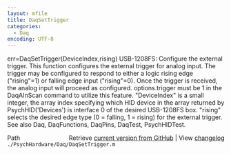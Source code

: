 ```yaml
---
layout: mfile
title: DaqSetTrigger
categories:
  - Daq
encoding: UTF-8
---
```


err=DaqSetTrigger(DeviceIndex,rising)
USB-1208FS: Configure the external trigger. This function configures the
external trigger for analog input. The trigger may be configured to
respond to either a logic rising edge ("rising"=1) or falling edge input
("rising"=0). Once the trigger is received, the analog input will proceed
as configured. options.trigger must be 1 in the DaqAInScan command
to utilize this feature.
"DeviceIndex" is a small integer, the array index specifying which HID
        device in the array returned by PsychHID('Devices') is interface
        0 of the desired USB-1208FS box.
"rising" selects the desired edge type (0 = falling, 1 = rising) for the
        external trigger.
See also Daq, DaqFunctions, DaqPins, DaqTest, PsychHIDTest.


<div class="code_header" style="text-align:right;">
  <span style="float:left;">Path&nbsp;&nbsp;</span> <span class="counter">Retrieve <a href=
  "https://raw.github.com/Psychtoolbox-3/Psychtoolbox-3/beta/./PsychHardware/Daq/DaqSetTrigger.m">current version from GitHub</a> | View <a href=
  "https://github.com/Psychtoolbox-3/Psychtoolbox-3/commits/beta/./PsychHardware/Daq/DaqSetTrigger.m">changelog</a></span>
</div>
<div class="code">
  <code>./PsychHardware/Daq/DaqSetTrigger.m</code>
</div>
